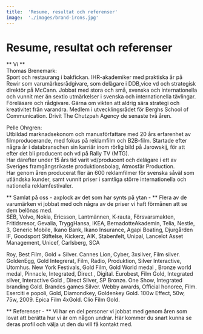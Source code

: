 ---title:	'Resume, resultat och referenser'image:	'./images/brand-irons.jpg'---# Resume, resultat och referenser** Vi **  Thomas Brenemark:  Sport och restaurang i bakfickan. IHR-akademiker med praktiska år på Rewir som varumärkesrådgivare, som delägare i DDB,vice vd och strategisk direktör på McCann. Jobbat med stora och små, svenska och internationella och vunnit mer än sextio utmärkelser i svenska och internationella tävlingar. Föreläsare och rådgivare. Gärna om vikten att aldrig sära strategi och kreativitet från varandra. Medlem i utvecklingsrådet för Berghs School of Communication. Drivit The Chutzpah Agency de senaste två åren.Pelle Ohrgren:  Utbildad marknadsekonom och manusförfattare med 20 års erfarenhet av filmproducerande, med fokus på reklamfilm och B2B-film. Startade efter några år i databranschen sin karriär inom rörlig bild på Jarowskij,  för att efter det bli producent och vd på Rally TV (MTG).  Har därefter under 15 års tid varit vd/producent och delägare i ett av Sveriges framgångsrikaste produktionsbolag, Atmosfär Production.  Har genom åren producerat fler än 600 reklamfilmer för svenska såväl som utländska kunder, samt vunnit priser i samtliga större internationella och nationella reklamfestivaler.  ** Samlat på oss - axplock av det som har synts på ytan - ** Flera av de varumärken vi jobbat med och några av de priser vi haft förmånen att se dem belönas med.  SEB, Volvo, Nokia, Ericsson, Lantmännen, K-rauta, Försvarsmakten, Fritidsresor, Gevalia, TryggHansa, IKEA, BernadotteAkademin, Telia, Nestle, 3, Generic Mobile, Ikano Bank, Ikano Insurance, Agapi Boating, Djurgården IF, Goodsport Stiftelse, Kickerz, AIK, Stabenfelt, Unipal, Lancelot Asset Management, Unicef, Carlsberg, SCARoy, Best Film, Gold + Silver. Cannes Lion, Cyber, 3xsilver, Film silver. GoldenEgg, Gold Integrerat, Film, Radio, Produktion, Silver Interactive, Utomhus. New York Festivals, Gold Film, Gold World medal , Bronze world medal, Pinnacle, Integrated, Direct , Digital. Eurobest, Film Gold, Integrated silver, Interactive Gold , Direct Silver, SP Bronze. One Show, Integrated branding Gold. Brandes games Silver. Webby awards, Official honoree, Film. Eserciti e popoli, Gold, Diamondkey, Goldenkey Gold. 100w Effect, 50w, 75w, 2009. Epica Film 4xGold. Clio Film Gold.** Referenser - ** Vi har en del personer vi jobbat med genom åren som lovat att berätta hur vi är om någon undrar. Här kommer du snart kunna se deras profil och välja ut den du vill få kontakt med.